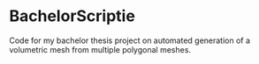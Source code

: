# BachelorScriptie
Code for my bachelor thesis project on automated generation of a volumetric mesh from multiple polygonal meshes.
